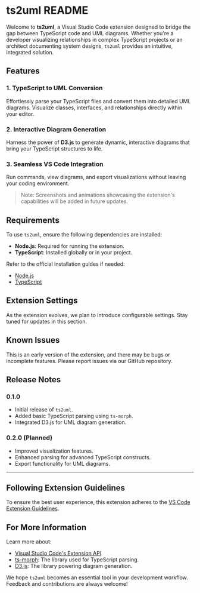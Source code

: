 # ts2uml README

Welcome to **ts2uml**, a Visual Studio Code extension designed to bridge the gap between TypeScript code and UML diagrams. Whether you're a developer visualizing relationships in complex TypeScript projects or an architect documenting system designs, `ts2uml` provides an intuitive, integrated solution.

## Features

### 1. TypeScript to UML Conversion
Effortlessly parse your TypeScript files and convert them into detailed UML diagrams. Visualize classes, interfaces, and relationships directly within your editor.

### 2. Interactive Diagram Generation
Harness the power of **D3.js** to generate dynamic, interactive diagrams that bring your TypeScript structures to life.

### 3. Seamless VS Code Integration
Run commands, view diagrams, and export visualizations without leaving your coding environment.

> Note: Screenshots and animations showcasing the extension's capabilities will be added in future updates.

## Requirements

To use `ts2uml`, ensure the following dependencies are installed:

- **Node.js**: Required for running the extension.
- **TypeScript**: Installed globally or in your project.

Refer to the official installation guides if needed:

- [Node.js](https://nodejs.org/)
- [TypeScript](https://www.typescriptlang.org/download)

## Extension Settings

As the extension evolves, we plan to introduce configurable settings. Stay tuned for updates in this section.

## Known Issues

This is an early version of the extension, and there may be bugs or incomplete features. Please report issues via our GitHub repository.

## Release Notes

### 0.1.0
- Initial release of `ts2uml`.
- Added basic TypeScript parsing using `ts-morph`.
- Integrated D3.js for UML diagram generation.

### 0.2.0 (Planned)
- Improved visualization features.
- Enhanced parsing for advanced TypeScript constructs.
- Export functionality for UML diagrams.

---

## Following Extension Guidelines

To ensure the best user experience, this extension adheres to the [VS Code Extension Guidelines](https://code.visualstudio.com/api/references/extension-guidelines).

## For More Information

Learn more about:

- [Visual Studio Code's Extension API](https://code.visualstudio.com/api)
- [ts-morph](https://ts-morph.com/): The library used for TypeScript parsing.
- [D3.js](https://d3js.org/): The library powering diagram generation.

We hope `ts2uml` becomes an essential tool in your development workflow. Feedback and contributions are always welcome!


